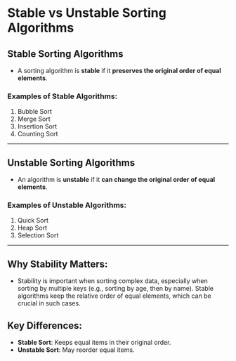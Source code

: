 # Stable vs Unstable Sorting Algorithms

## **Stable Sorting Algorithms**
- A sorting algorithm is **stable** if it **preserves the original order of equal elements**.

### Examples of Stable Algorithms:
1. Bubble Sort
2. Merge Sort
3. Insertion Sort
4. Counting Sort

---

## **Unstable Sorting Algorithms**
- An algorithm is **unstable** if it **can change the original order of equal elements**.

### Examples of Unstable Algorithms:
1. Quick Sort
2. Heap Sort
3. Selection Sort

---

## **Why Stability Matters**:
- Stability is important when sorting complex data, especially when sorting by multiple keys (e.g., sorting by age, then by name). Stable algorithms keep the relative order of equal elements, which can be crucial in such cases.

## **Key Differences**:
- **Stable Sort**: Keeps equal items in their original order.
- **Unstable Sort**: May reorder equal items.
